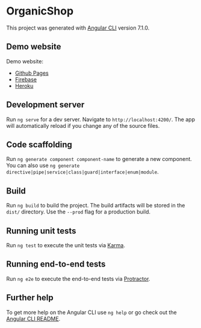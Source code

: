 # OrganicShop

This project was generated with [Angular CLI](https://github.com/angular/angular-cli) version 7.1.0.

## Demo website

Demo website:
 * [Github Pages](https://mandanakhademi.github.io/Organic-Shop/)
 * [Firebase](https://organic-shop-83fb7.firebaseapp.com/)
 * [Heroku](https://organic-shop-92323.herokuapp.com/)


## Development server

Run `ng serve` for a dev server. Navigate to `http://localhost:4200/`. The app will automatically reload if you change any of the source files.

## Code scaffolding

Run `ng generate component component-name` to generate a new component. You can also use `ng generate directive|pipe|service|class|guard|interface|enum|module`.

## Build

Run `ng build` to build the project. The build artifacts will be stored in the `dist/` directory. Use the `--prod` flag for a production build.

## Running unit tests

Run `ng test` to execute the unit tests via [Karma](https://karma-runner.github.io).

## Running end-to-end tests

Run `ng e2e` to execute the end-to-end tests via [Protractor](http://www.protractortest.org/).

## Further help

To get more help on the Angular CLI use `ng help` or go check out the [Angular CLI README](https://github.com/angular/angular-cli/blob/master/README.md).
